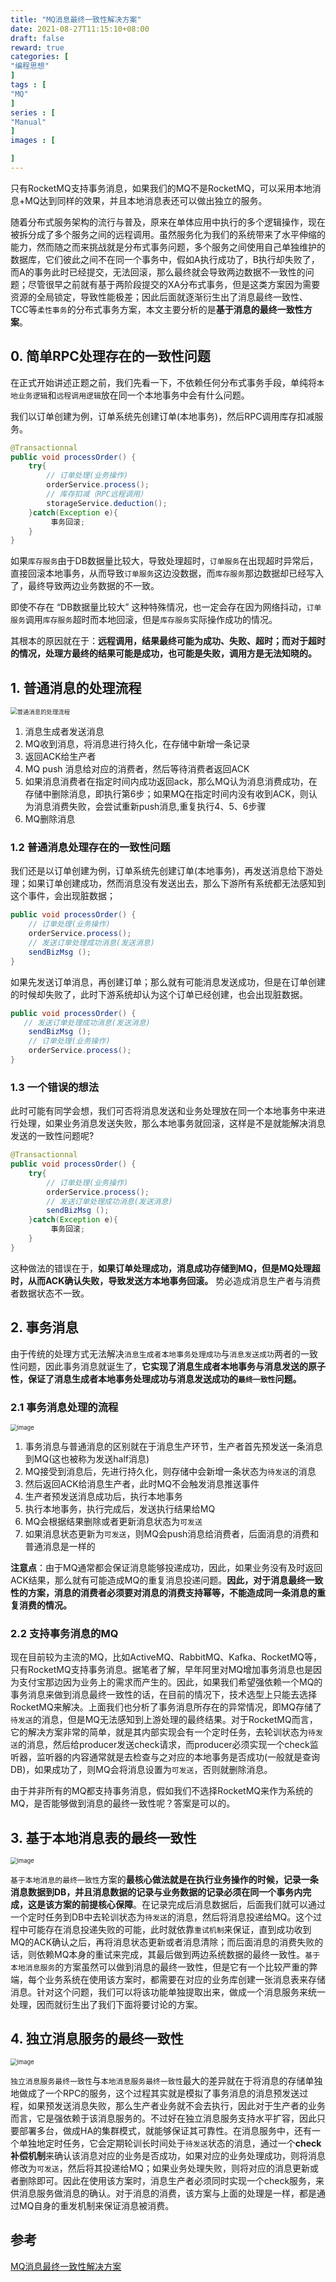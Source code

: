 ```yaml
---
title: "MQ消息最终一致性解决方案"
date: 2021-08-27T11:15:10+08:00
draft: false
reward: true
categories: [
"编程思想"
]
tags : [
"MQ"
]
series : [
"Manual"
]
images : [

]
---
```


[comment]: <> "# MQ消息最终一致性解决方案"



只有RocketMQ支持事务消息，如果我们的MQ不是RocketMQ，可以采用本地消息+MQ达到同样的效果，并且本地消息表还可以做出独立的服务。



随着分布式服务架构的流行与普及，原来在单体应用中执行的多个逻辑操作，现在被拆分成了多个服务之间的远程调用。虽然服务化为我们的系统带来了水平伸缩的能力，然而随之而来挑战就是分布式事务问题，多个服务之间使用自己单独维护的数据库，它们彼此之间不在同一个事务中，假如A执行成功了，B执行却失败了，而A的事务此时已经提交，无法回滚，那么最终就会导致两边数据不一致性的问题；尽管很早之前就有基于两阶段提交的XA分布式事务，但是这类方案因为需要资源的全局锁定，导致性能极差；因此后面就逐渐衍生出了消息最终一致性、TCC等`柔性事务`的分布式事务方案，本文主要分析的是**基于消息的最终一致性方案**。

## 0\. 简单RPC处理存在的一致性问题

在正式开始讲述正题之前，我们先看一下，不依赖任何分布式事务手段，单纯将`本地业务逻辑`和`远程调用逻辑`放在同一个本地事务中会有什么问题。

我们以订单创建为例，订单系统先创建订单(本地事务)，然后RPC调用库存扣减服务。

```java
@Transactionnal
public void processOrder() {
    try{
        // 订单处理(业务操作) 
        orderService.process(); 
        // 库存扣减（RPC远程调用） 
        storageService.deduction();
    }catch(Exception e){
         事务回滚;   
    }
}
```

如果`库存服务`由于DB数据量比较大，导致处理超时，`订单服务`在出现超时异常后，直接回滚本地事务，从而导致`订单服务`这边没数据，而`库存服务`那边数据却已经写入了，最终导致两边业务数据的不一致。

即使不存在 “DB数据量比较大” 这种特殊情况，也一定会存在因为网络抖动，`订单服务`调用`库存服务`超时而本地回滚，但是`库存服务`实际操作成功的情况。

其根本的原因就在于：**远程调用，结果最终可能为成功、失败、超时；而对于超时的情况，处理方最终的结果可能是成功，也可能是失败，调用方是无法知晓的。**

## 1\. 普通消息的处理流程

<img src="https://picgo.6and.ltd/img/16d613189a0a4191~tplv-t2oaga2asx-watermark.awebp" alt="普通消息的处理流程" style="zoom: 67%;" />

1.  消息生成者发送消息
2.  MQ收到消息，将消息进行持久化，在存储中新增一条记录
3.  返回ACK给生产者
4.  MQ push 消息给对应的消费者，然后等待消费者返回ACK
5.  如果消息消费者在指定时间内成功返回ack，那么MQ认为消息消费成功，在存储中删除消息，即执行第6步；如果MQ在指定时间内没有收到ACK，则认为消息消费失败，会尝试重新push消息,重复执行4、5、6步骤
6.  MQ删除消息

### 1.2 普通消息处理存在的一致性问题

我们还是以订单创建为例，订单系统先创建订单(本地事务)，再发送消息给下游处理；如果订单创建成功，然而消息没有发送出去，那么下游所有系统都无法感知到这个事件，会出现脏数据；

```java
public void processOrder() {
    // 订单处理(业务操作) 
    orderService.process();
    // 发送订单处理成功消息(发送消息) 
    sendBizMsg ();
}
```

如果先发送订单消息，再创建订单；那么就有可能消息发送成功，但是在订单创建的时候却失败了，此时下游系统却认为这个订单已经创建，也会出现脏数据。

```java
public void processOrder() {
   // 发送订单处理成功消息(发送消息) 
    sendBizMsg ();
    // 订单处理(业务操作) 
    orderService.process();
}
```

### 1.3 一个错误的想法

此时可能有同学会想，我们可否将消息发送和业务处理放在同一个本地事务中来进行处理，如果业务消息发送失败，那么本地事务就回滚，这样是不是就能解决消息发送的一致性问题呢?

```java
@Transactionnal
public void processOrder() {
    try{
        // 订单处理(业务操作) 
        orderService.process(); 
        // 发送订单处理成功消息(发送消息) 
        sendBizMsg ();
    }catch(Exception e){
         事务回滚;   
    }
}
```

这种做法的错误在于，**如果订单处理成功，消息成功存储到MQ，但是MQ处理超时，从而ACK确认失败，导致发送方本地事务回滚。** 势必造成消息生产者与消费者数据状态不一致。

## 2\. 事务消息

由于传统的处理方式无法解决`消息生成者本地事务处理成功`与`消息发送成功`两者的一致性问题，因此事务消息就诞生了，**它实现了消息生成者本地事务与消息发送的原子性，保证了消息生成者本地事务处理成功与消息发送成功的`最终一致性`问题。**

### 2.1 事务消息处理的流程

<img src="https://picgo.6and.ltd/img/16d613189a615e47~tplv-t2oaga2asx-watermark.awebp" alt="image" style="zoom: 67%;" />

1.  事务消息与普通消息的区别就在于消息生产环节，生产者首先预发送一条消息到MQ(这也被称为发送half消息)
2.  MQ接受到消息后，先进行持久化，则存储中会新增一条状态为`待发送`的消息
3.  然后返回ACK给消息生产者，此时MQ不会触发消息推送事件
4.  生产者预发送消息成功后，执行本地事务
5.  执行本地事务，执行完成后，发送执行结果给MQ
6.  MQ会根据结果删除或者更新消息状态为`可发送`
7.  如果消息状态更新为`可发送`，则MQ会push消息给消费者，后面消息的消费和普通消息是一样的

**注意点**：由于MQ通常都会保证消息能够投递成功，因此，如果业务没有及时返回ACK结果，那么就有可能造成MQ的重复消息投递问题。**因此，对于消息最终一致性的方案，消息的消费者必须要对消息的消费支持幂等，不能造成同一条消息的重复消费的情况。**

### 2.2 支持事务消息的MQ

现在目前较为主流的MQ，比如ActiveMQ、RabbitMQ、Kafka、RocketMQ等，只有RocketMQ支持事务消息。据笔者了解，早年阿里对MQ增加事务消息也是因为支付宝那边因为业务上的需求而产生的。因此，如果我们希望强依赖一个MQ的事务消息来做到消息最终一致性的话，在目前的情况下，技术选型上只能去选择RocketMQ来解决。上面我们也分析了事务消息所存在的异常情况，即MQ存储了`待发送`的消息，但是MQ无法感知到上游处理的最终结果。对于RocketMQ而言，它的解决方案非常的简单，就是其内部实现会有一个定时任务，去轮训状态为`待发送`的消息，然后给producer发送check请求，而producer必须实现一个check监听器，监听器的内容通常就是去检查与之对应的本地事务是否成功(一般就是查询DB)，如果成功了，则MQ会将消息设置为`可发送`，否则就删除消息。

由于并非所有的MQ都支持事务消息，假如我们不选择RocketMQ来作为系统的MQ，是否能够做到消息的最终一致性呢？答案是可以的。

## 3\. 基于本地消息表的最终一致性

<img src="https://picgo.6and.ltd/img/16d613189aa8923f~tplv-t2oaga2asx-watermark.awebp" alt="image" style="zoom:67%;" />

`基于本地消息的最终一致性`方案的**最核心做法就是在执行业务操作的时候，记录一条消息数据到DB，并且消息数据的记录与业务数据的记录必须在同一个事务内完成，这是该方案的前提核心保障**。在记录完成后消息数据后，后面我们就可以通过一个定时任务到DB中去轮训状态为`待发送`的消息，然后将消息投递给MQ。这个过程中可能存在消息投递失败的可能，此时就依靠`重试机制`来保证，直到成功收到MQ的ACK确认之后，再将消息状态更新或者消息清除；而后面消息的消费失败的话，则依赖MQ本身的重试来完成，其最后做到两边系统数据的最终一致性。`基于本地消息服务`的方案虽然可以做到消息的最终一致性，但是它有一个比较严重的弊端，每个业务系统在使用该方案时，都需要在对应的业务库创建一张消息表来存储消息。针对这个问题，我们可以将该功能单独提取出来，做成一个消息服务来统一处理，因而就衍生出了我们下面将要讨论的方案。

## 4\. 独立消息服务的最终一致性

<img src="https://picgo.6and.ltd/img/16d613189a77b85e~tplv-t2oaga2asx-watermark.awebp" alt="image" style="zoom:67%;" />

`独立消息服务最终一致性`与`本地消息服务最终一致性`最大的差异就在于将消息的存储单独地做成了一个RPC的服务，这个过程其实就是模拟了事务消息的消息预发送过程，如果预发送消息失败，那么生产者业务就不会去执行，因此对于生产者的业务而言，它是强依赖于该消息服务的。不过好在独立消息服务支持水平扩容，因此只要部署多台，做成HA的集群模式，就能够保证其可靠性。在消息服务中，还有一个单独地定时任务，它会定期轮训长时间处于`待发送`状态的消息，通过一个**check补偿机制**来确认该消息对应的业务是否成功，如果对应的业务处理成功，则将消息修改为`可发送`，然后将其投递给MQ；如果业务处理失败，则将对应的消息更新或者删除即可。因此在使用该方案时，消息生产者必须同时实现一个check服务，来供消息服务做消息的确认。对于消息的消费，该方案与上面的处理是一样，都是通过MQ自身的重发机制来保证消息被消费。

## 参考

[MQ消息最终一致性解决方案](https://juejin.cn/post/6844903951448408071)
